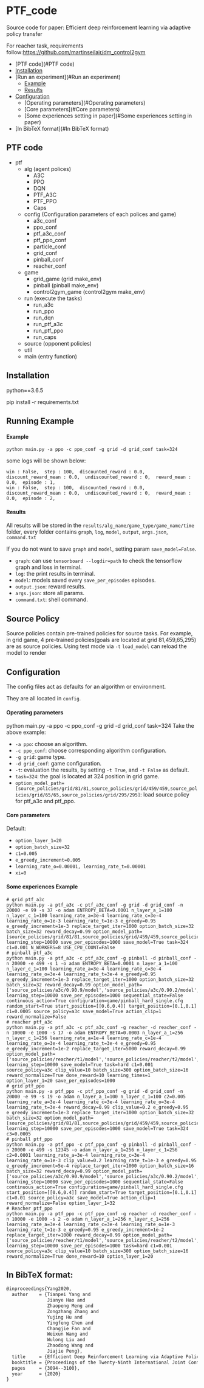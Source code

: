 # PTF_code
Source code for paper: Efficient deep reinforcement learning via adaptive policy transfer

For reacher task, requirements follow:https://github.com/martinseilair/dm_control2gym

 * [PTF code](#PTF code)
 * [Installation](#Installation)
 * [Run an experiment](#Run an experiment)
    * [Example](#Example)
    * [Results](#results)
 * [Configuration](#Configuration)
    * [Operating parameters](#Operating parameters)
    * [Core parameters](#Core parameters)
    * [Some experiences setting in paper](#Some experiences setting in paper)
 * [In BibTeX format](#In BibTeX format) 

## PTF code
 * ptf
    * alg (agent polices)
       * A3C
       * PPO
       * DQN
       * PTF_A3C
       * PTF_PPO
       * Caps
    * config (Configuration parameters of each polices and game)
       * a3c_conf
       * ppo_conf
       * ptf_a3c_conf
       * ptf_ppo_conf
       * particle_conf 
       * grid_conf
       * pinball_conf
       * reacher_conf
    * game
       * grid_game (grid make_env)
       * pinball (pinball make_env)
       * control2gym_game (control2gym make_env)
    * run (execute the tasks)
       * run_a3c
       * run_ppo
       * run_dqn
       * run_ptf_a3c
       * run_ptf_ppo
       * run_caps
     * source (opponent policies)
     * util
     * main (entry function)

## Installation
python==3.6.5

pip install -r requirements.txt

## Running Example

#### Example
```
python main.py -a ppo -c ppo_conf -g grid -d grid_conf task=324 
```
some logs will be shown below:
```
win : False,  step : 100,  discounted_reward : 0.0,  discount_reward_mean : 0.0,  undiscounted_reward : 0,  reward_mean : 0.0,  episode : 1,
win : False,  step : 100,  discounted_reward : 0.0,  discount_reward_mean : 0.0,  undiscounted_reward : 0,  reward_mean : 0.0,  episode : 2,
```

#### Results

All results will be stored in the `results/alg_name/game_type/game_name/time` folder, every folder contains `graph`, `log`, `model`, `output`, `args.json`, `command.txt`

If you do not want to save `graph` and `model`, setting param `save_model=False`.
* `graph`: can use `tensorboard --logdir=path` to check the tensorflow graph and loss in terminal.
* `log`: the print results in terminal.
* `model`: models saved every `save_per_episodes` episodes.
* `output.json`: reward results.
* `args.json`: store all params.
* `command.txt`: shell command.

## Source Policy

Source policies contain pre-trained policies for source tasks. For example, in grid game, 4 pre-trained policies(goals are located at grid 81,459,65,295) are as source policies. Using test mode via `-t` `load_model` can reload the model to render

## Configuration

The config files act as defaults for an algorithm or environment. 

They are all located in `config`.

#### Operating parameters
python main.py -a ppo -c ppo_conf -g grid -d grid_conf task=324 
Take the above example: 
* `-a ppo`: choose an algorithm.
* `-c ppo_conf`: choose corresponding algorithm configuration.
* `-g grid`: game type.
* `-d grid_conf`: game configuration.
* `-t`: evaluation the results, by setting `-t True`, and `-t False` as default.
* `task=324`: the goal is located at 324 position in grid game.
* `option_model_path=[source_policies/grid/81/81,source_policies/grid/459/459,source_policies/grid/65/65,source_policies/grid/295/295]`: load source policy for ptf_a3c and ptf_ppo.

#### Core parameters

Default:
* `option_layer_1=20`
* `option_batch_size=32`
* `c1=0.005`
* `e_greedy_increment=0.005`
* `learning_rate_o=0.00001, learning_rate_t=0.00001`
* `xi=0`

#### Some experiences Example
```
# grid ptf_a3c
python main.py -a ptf_a3c -c ptf_a3c_conf -g grid -d grid_conf -n 20000 -e 99 -s 37 -o adam ENTROPY_BETA=0.0001 n_layer_a_1=100 n_layer_c_1=100 learning_rate_a=3e-4 learning_rate_c=3e-4 learning_rate_o=1e-3 learning_rate_t=1e-3 e_greedy=0.95 e_greedy_increment=1e-3 replace_target_iter=1000 option_batch_size=32 batch_size=32 reward_decay=0.99 option_model_path=[source_policies/grid/81/81,source_policies/grid/459/459,source_policies/grid/65/65,source_policies/grid/295/295] learning_step=10000 save_per_episodes=1000 save_model=True task=324 c1=0.001 N_WORKERS=8 USE_CPU_COUNT=False
# pinball ptf_a3c
python main.py -a ptf_a3c -c ptf_a3c_conf -g pinball -d pinball_conf -n 20000 -e 499 -s 1 -o adam ENTROPY_BETA=0.0001 n_layer_a_1=100 n_layer_c_1=100 learning_rate_a=3e-4 learning_rate_c=3e-4 learning_rate_o=3e-4 learning_rate_t=3e-4 e_greedy=0.95 e_greedy_increment=1e-3 replace_target_iter=1000 option_batch_size=32 batch_size=32 reward_decay=0.99 option_model_path=['source_policies/a3c/0.90.9/model','source_policies/a3c/0.90.2/model','source_policies/a3c/0.20.9/model'] learning_step=10000 save_per_episodes=1000 sequential_state=False continuous_action=True configuration=game/pinball_hard_single.cfg random_start=True start_position=[[0.6,0.4]] target_position=[0.1,0.1] c1=0.0005 source_policy=a3c save_model=True action_clip=1 reward_normalize=False
# reacher ptf_a3c
python main.py -a ptf_a3c -c ptf_a3c_conf -g reacher -d reacher_conf -n 10000 -e 1000 -s 17 -o adam ENTROPY_BETA=0.0003 n_layer_a_1=256 n_layer_c_1=256 learning_rate_a=1e-4 learning_rate_c=1e-4 learning_rate_o=3e-4 learning_rate_t=3e-4 e_greedy=0.95 e_greedy_increment=1e-2 replace_target_iter=5000 reward_decay=0.99 option_model_path=['source_policies/reacher/t1/model','source_policies/reacher/t2/model','source_policies/reacher/t3/model','source_policies/reacher/t4/model'] learning_step=10000 save_model=True task=hard c1=0.001 source_policy=a3c clip_value=10 batch_size=300 option_batch_size=16 reward_normalize=True done_reward=10 learning_times=1 option_layer_1=20 save_per_episodes=1000
# grid ptf_ppo
python main.py -a ptf_ppo -c ptf_ppo_conf -g grid -d grid_conf -n 20000 -e 99 -s 19 -o adam n_layer_a_1=100 n_layer_c_1=100 c2=0.005 learning_rate_a=3e-4 learning_rate_c=3e-4 learning_rate_o=3e-4 learning_rate_t=3e-4 reward_decay=0.99 clip_value=0.2 e_greedy=0.95 e_greedy_increment=1e-3 replace_target_iter=1000 option_batch_size=32 batch_size=32 option_model_path=[source_policies/grid/81/81,source_policies/grid/459/459,source_policies/grid/65/65,source_policies/grid/295/295] learning_step=10000 save_per_episodes=1000 save_model=True task=324 c3=0.0005
# pinball ptf_ppo
python main.py -a ptf_ppo -c ptf_ppo_conf -g pinball -d pinball_conf -n 20000 -e 499 -s 12345 -o adam n_layer_a_1=256 n_layer_c_1=256 c2=0.0001 learning_rate_a=3e-4 learning_rate_c=3e-4 learning_rate_o=1e-3 clip_value=0.2 learning_rate_t=1e-3 e_greedy=0.95 e_greedy_increment=5e-4 replace_target_iter=1000 option_batch_size=16 batch_size=32 reward_decay=0.99 option_model_path=['source_policies/a3c/0.90.9/model','source_policies/a3c/0.90.2/model','source_policies/a3c/0.20.9/model'] learning_step=10000 save_per_episodes=1000 sequential_state=False continuous_action=True configuration=game/pinball_hard_single.cfg start_position=[[0.6,0.4]] random_start=True target_position=[0.1,0.1] c1=0.01 source_policy=a3c save_model=True action_clip=1 reward_normalize=False option_layer_1=32
# Reacher ptf_ppo
python main.py -a ptf_ppo -c ptf_ppo_conf -g reacher -d reacher_conf -n 10000 -e 1000 -s 2 -o adam n_layer_a_1=256 n_layer_c_1=256 learning_rate_a=3e-4 learning_rate_c=3e-4 learning_rate_o=1e-3 learning_rate_t=1e-3 e_greedy=0.95 e_greedy_increment=1e-2 replace_target_iter=1000 reward_decay=0.99 option_model_path=['source_policies/reacher/t1/model','source_policies/reacher/t2/model','source_policies/reacher/t3/model','source_policies/reacher/t4/model'] learning_step=10000 save_per_episodes=1000 task=hard c1=0.001 source_policy=a3c clip_value=10 batch_size=300 option_batch_size=16 reward_normalize=True done_reward=10 option_layer_1=20
```

## In BibTeX format:

```tex
@inproceedings{Yang2020,
  author    = {Tianpei Yang and
               Jianye Hao and
               Zhaopeng Meng and
               Zongzhang Zhang and
               Yujing Hu and
               Yingfeng Chen and
               Changjie Fan and
               Weixun Wang and
               Wulong Liu and
               Zhaodong Wang and
               Jiajie Peng},
  title     = {Efficient Deep Reinforcement Learning via Adaptive Policy Transfer},
  booktitle = {Proceedings of the Twenty-Ninth International Joint Conference on Artificial Intelligence},
  pages     = {3094--3100},
  year      = {2020}
}
```
